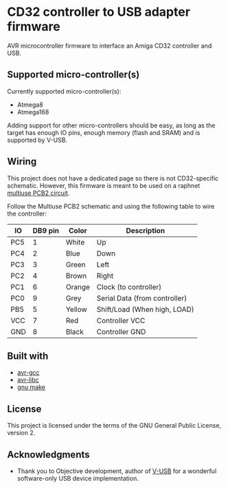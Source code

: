 # CD32 controller to USB adapter firmware

AVR microcontroller firmware to interface an Amiga CD32 controller and USB.

## Supported micro-controller(s)

Currently supported micro-controller(s):

* Atmega8
* Atmega168

Adding support for other micro-controllers should be easy, as long as the target has enough
IO pins, enough memory (flash and SRAM) and is supported by V-USB.

## Wiring

This project does not have a dedicated page so there is not CD32-specific schematic. However,
this firmware is meant to be used on a raphnet [multiuse PCB2 circuit](http://www.raphnet.net/electronique/multiuse_pcb2/index_en.php).

Follow the Multiuse PCB2 schematic and using the following table to wire the controller:

| IO  | DB9 pin | Color      | Description |
|-----|---------|------------|-------------|
| PC5 |  1      | White      | Up          |
| PC4 |  2      | Blue       | Down        |
| PC3 |  3      | Green      | Left        |
| PC2 |  4      | Brown      | Right       |
| PC1 |  6      | Orange     | Clock (to controller) |
| PC0 |  9      | Grey       | Serial Data (from controller) |
| PB5 |  5      | Yellow     | Shift/Load  (When high, LOAD) |
| VCC |  7      | Red        | Controller VCC |
| GND |  8      | Black      | Controller GND |

## Built with

* [avr-gcc](https://gcc.gnu.org/wiki/avr-gcc)
* [avr-libc](http://www.nongnu.org/avr-libc/)
* [gnu make](https://www.gnu.org/software/make/manual/make.html)

## License

This project is licensed under the terms of the GNU General Public License, version 2.

## Acknowledgments

* Thank you to Objective development, author of [V-USB](https://www.obdev.at/products/vusb/index.html) for a wonderful software-only USB device implementation.
